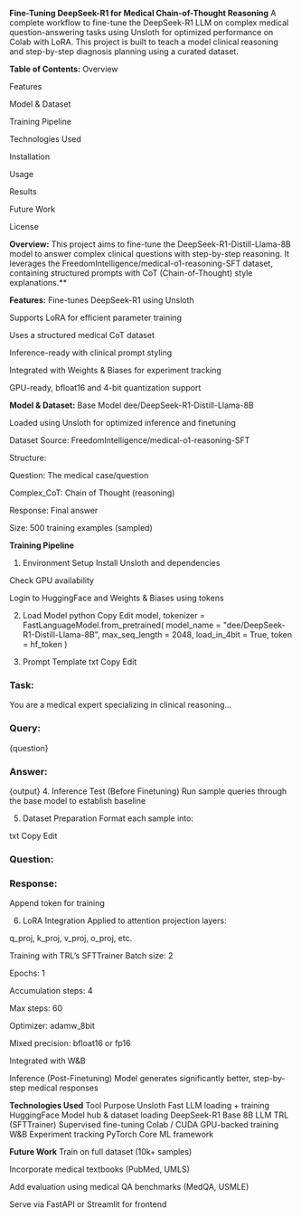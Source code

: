 **Fine-Tuning DeepSeek-R1 for Medical Chain-of-Thought Reasoning**
A complete workflow to fine-tune the DeepSeek-R1 LLM on complex medical question-answering tasks using Unsloth for optimized performance on Colab with LoRA. This project is built to teach a model clinical reasoning and step-by-step diagnosis planning using a curated dataset.

**Table of Contents:**
Overview

Features

Model & Dataset

Training Pipeline

Technologies Used

Installation

Usage

Results

Future Work

License

**Overview:**
This project aims to fine-tune the DeepSeek-R1-Distill-Llama-8B model to answer complex clinical questions with step-by-step reasoning. It leverages the FreedomIntelligence/medical-o1-reasoning-SFT dataset, containing structured prompts with CoT (Chain-of-Thought) style explanations.**

**Features:**
Fine-tunes DeepSeek-R1 using Unsloth

Supports LoRA for efficient parameter training

Uses a structured medical CoT dataset

Inference-ready with clinical prompt styling

Integrated with Weights & Biases for experiment tracking

GPU-ready, bfloat16 and 4-bit quantization support

**Model & Dataset:**
Base Model
dee/DeepSeek-R1-Distill-Llama-8B

Loaded using Unsloth for optimized inference and finetuning

Dataset
Source: FreedomIntelligence/medical-o1-reasoning-SFT

Structure:

Question: The medical case/question

Complex_CoT: Chain of Thought (reasoning)

Response: Final answer

Size: 500 training examples (sampled)

**Training Pipeline**
1. Environment Setup
Install Unsloth and dependencies

Check GPU availability

Login to HuggingFace and Weights & Biases using tokens

2. Load Model
python
Copy
Edit
model, tokenizer = FastLanguageModel.from_pretrained(
    model_name = "dee/DeepSeek-R1-Distill-Llama-8B",
    max_seq_length = 2048,
    load_in_4bit = True,
    token = hf_token
)

3. Prompt Template
txt
Copy
Edit
### Task:
You are a medical expert specializing in clinical reasoning...

### Query:
{question}

### Answer:
{output}
4. Inference Test (Before Finetuning)
Run sample queries through the base model to establish baseline

5. Dataset Preparation
Format each sample into:

txt
Copy
Edit
### Question:
<question>

### Response:
<Chain-of-thought>

<Final answer>
Append <eos> token for training

6. LoRA Integration
Applied to attention projection layers:

q_proj, k_proj, v_proj, o_proj, etc.

Training with TRL’s SFTTrainer
Batch size: 2

Epochs: 1

Accumulation steps: 4

Max steps: 60

Optimizer: adamw_8bit

Mixed precision: bfloat16 or fp16

Integrated with W&B

Inference (Post-Finetuning)
Model generates significantly better, step-by-step medical responses

**Technologies Used**
Tool	                 Purpose
Unsloth           	Fast LLM loading + training
HuggingFace       	Model hub & dataset loading
DeepSeek-R1	        Base 8B LLM
TRL (SFTTrainer)	  Supervised fine-tuning
Colab / CUDA	      GPU-backed training
W&B	                Experiment tracking
PyTorch	            Core ML framework

**Future Work**
Train on full dataset (10k+ samples)

Incorporate medical textbooks (PubMed, UMLS)

Add evaluation using medical QA benchmarks (MedQA, USMLE)

Serve via FastAPI or Streamlit for frontend






